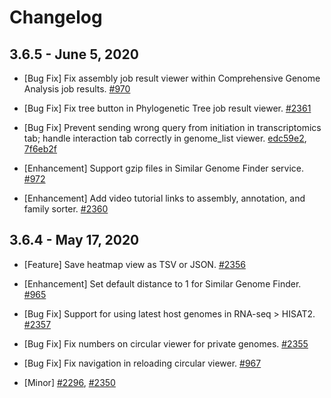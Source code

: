 # Changelog


## 3.6.5 - June 5, 2020

* [Bug Fix] Fix assembly job result viewer within Comprehensive Genome Analysis job results. [#970](https://github.com/PATRIC3/p3_web/pull/970)

* [Bug Fix] Fix tree button in Phylogenetic Tree job result viewer.  [#2361](https://github.com/PATRIC3/patric3_website/issues/2361)

* [Bug Fix] Prevent sending wrong query from initiation in transcriptomics tab; handle interaction tab correctly in genome_list viewer. [edc59e2](https://github.com/PATRIC3/p3_web/commit/edc59e287659e2c5b15e14f1addee872f7c9ee78), [7f6eb2f](https://github.com/PATRIC3/p3_web/commit/7f6eb2fe0f62424d486a3be85e9abab134efde3f)

* [Enhancement] Support gzip files in Similar Genome Finder service. [#972](https://github.com/PATRIC3/p3_web/pull/972)

* [Enhancement] Add video tutorial links to assembly, annotation, and family sorter. [#2360](https://github.com/PATRIC3/patric3_website/issues/2360)




## 3.6.4 - May 17, 2020

* [Feature] Save heatmap view as TSV or JSON.  [#2356](https://github.com/PATRIC3/patric3_website/issues/2356)
* [Enhancement] Set default distance to 1 for Similar Genome Finder. [#965](https://github.com/PATRIC3/p3_web/pull/965)

* [Bug Fix] Support for using latest host genomes in RNA-seq > HISAT2.
[#2357](https://github.com/PATRIC3/patric3_website/issues/2357)

* [Bug Fix] Fix numbers on circular viewer for private genomes.  [#2355](https://github.com/PATRIC3/patric3_website/issues/2355)

* [Bug Fix] Fix navigation in reloading circular viewer.  [#967](https://github.com/PATRIC3/p3_web/pull/967)

* [Minor]  [#2296](https://github.com/PATRIC3/patric3_website/issues/2296), [#2350](https://github.com/PATRIC3/patric3_website/issues/2350)
